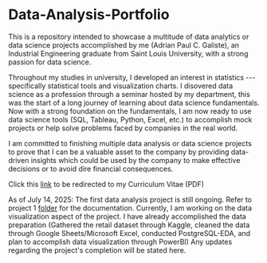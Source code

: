 # Data-Analysis-Portfolio
This is a repository intended to showcase a multitude of data analytics or data science projects accomplished by me (Adrian Paul C. Galiste), an Industrial Engineering graduate from Saint Louis University, with a strong passion for data science.

Throughout my studies in university, I developed an interest in statistics --- specifically statistical tools and visualization charts. I disovered data science as a profession through a seminar hosted by my department, this was the start of a long journey of learning about data science fundamentals. Now with a strong foundation on the fundamentals, I am now ready to use data science tools (SQL, Tableau, Python, Excel, etc.) to accomplish mock projects or help solve problems faced by companies in the real world. 

I am committed to finishing multiple data analysis or data science projects to prove that I can be a valuable asset to the company by providing data-driven insights which could be used by the company to make effective decisions or to avoid dire financial consequences. 

Click this [link](assets/GALISTEADRIANPAUL_RESUME.pdf) to be redirected to my Curriculum Vitae (PDF)

As of July 14, 2025:
The first data analysis project is still ongoing. Refer to project 1 [folder](project-1(Retail)) for the documentation. Currently, I am working on the data visualization aspect of the project. I have already accomplished the data preparation (Gathered the retail dataset through Kaggle, cleaned the data through Google Sheets/Microsoft Excel, conducted PostgreSQL-EDA, and plan to accomplish data visualization through PowerBI) Any updates regarding the project's completion will be stated here. 
